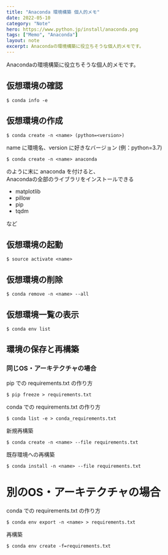 ```yaml
---
title: "Anaconda 環境構築 個人的メモ"
date: 2022-05-10
category: "Note"
hero: https://www.python.jp/install/anaconda.png
tags: ["Memo", "Anaconda"]
layout: note
excerpt: Anacondaの環境構築に役立ちそうな個人的メモです。
---
```


Anacondaの環境構築に役立ちそうな個人的メモです。

<!--more-->
## 仮想環境の確認

```console
$ conda info -e
```

## 仮想環境の作成

```console
$ conda create -n <name> (python=<version>)
```

name に環境名、version に好きなバージョン (例：python=3.7)

```console
$ conda create -n <name> anaconda
```
のように末に anaconda を付けると、  
Anacondaの全部のライブラリをインストールできる

- matplotlib
- pillow
- pip
- tqdm

など

## 仮想環境の起動

```console
$ source activate <name>
```

## 仮想環境の削除

```console
$ conda remove -n <name> --all
```

## 仮想環境一覧の表示

```console
$ conda env list
```

## 環境の保存と再構築
### 同じOS・アーキテクチャの場合

pip での requirements.txt の作り方
```console
$ pip freeze > requirements.txt
```

conda での requirements.txt の作り方
```console
$ conda list -e > conda_requirements.txt
```

新規再構築
```console
$ conda create -n <name> --file requirements.txt
```

既存環境への再構築
```console
$ conda install -n <name> --file requirements.txt
```

# 別のOS・アーキテクチャの場合

conda での requirements.txt の作り方
```console
$ conda env export -n <name> > requirements.txt
```

再構築
```console
$ conda env create -f=requirements.txt
```